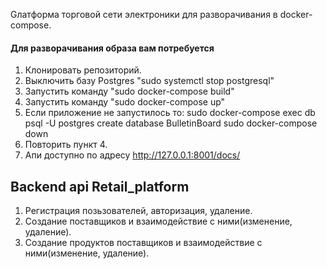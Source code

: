 Gлатформа торговой сети электроники для разворачивания в docker-compose.
#### Для разворачивания образа вам потребуется
1. Клонировать репозиторий.
2. Выключить базу Postgres "sudo systemctl stop postgresql"
3. Запустить команду "sudo docker-compose build"
4. Запустить команду "sudo docker-compose up"
5. Если приложение не запустилось то:
sudo docker-compose exec db psql -U postgres
create database BulletinBoard 
sudo docker-compose down
6. Повторить пункт 4.
7. Апи доступно по адресу http://127.0.0.1:8001/docs/


## Backend api Retail_platform
1. Регистрация позьзователей, авторизация, удаление.
2. Создание поставщиков и взаимодействие с ними(изменение, удаление).
3. Создание продуктов поставщиков и взаимодействие с ними(изменение, удаление).